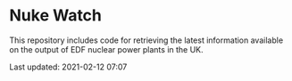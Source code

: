 # Nuke Watch

This repository includes code for retrieving the latest information available on the output of EDF nuclear power plants in the UK.

Last updated: 2021-02-12 07:07